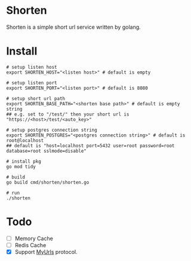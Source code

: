 # Shorten

Shorten is a simple short url service written by golang.

# Install

```shell
# setup listen host
export SHORTEN_HOST="<listen host>" # default is empty

# setup listen port
export SHORTEN_PORT="<listen port>" # default is 8080

# setup short url path
export SHORTEN_BASE_PATH="<shorten base path>" # default is empty string
## e.g. set to "/test/" then your short url is "https://<host>/test/<auto_key>"

# setup postgres connection string
export SHORTEN_POSTGRES="<postgres connection string>" # default is root@localhost
## default is "host=localhost port=5432 user=root password=root database=root sslmode=disable"

# install pkg
go mod tidy

# build
go build cmd/shorten/shorten.go

# run
./shorten
```

# Todo

- [ ] Memory Cache
- [ ] Redis Cache
- [x] Support [MyUrls](https://github.com/CareyWang/MyUrls) protocol.
